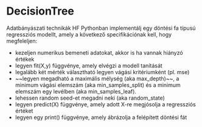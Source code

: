 # DecisionTree
Adatbányászati technikák HF
Pythonban implementálj egy döntési fa típusú regressziós modellt, amely a következő specifikációnak kell, hogy megfeleljen:

<ul>
<li>kezeljen numerikus bemeneti adatokat, akkor is ha vannak hiányzó értékek</li>
<li>legyen fit(X,y) függvénye, amely elvégzi a modell tanítását</li>
<li>legalább két mérték választható legyen vágási kritériumként (pl. mse)</li>
<li>~~legyen megadható a maximális mélység (aka max_depth)~~, a minimum vágási elemszám (aka min_samples_split) és a minimum elemszám egy levélben (aka min_samples_leaf).</li>
<li>lehessen random seed-et megadni neki (aka random_state)</li>
<li>legyen predict(X) függvénye, amely adott X-re megjósolja a regressziós értéket</li>
<li>legyen egy print() függvénye, amely ábrázolja a felépített döntési fát </li>
 </ul>
